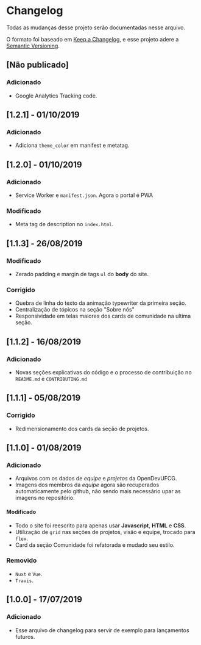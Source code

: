 # Changelog
Todas as mudanças desse projeto serão documentadas nesse arquivo.

O formato foi baseado em [Keep a Changelog](https://keepachangelog.com/pt-BR/1.0.0/),
e esse projeto adere a [Semantic Versioning](https://semver.org/lang/pt-BR/spec/v2.0.0.html).

## [Não publicado]
### Adicionado
- Google Analytics Tracking code.

## [1.2.1] - 01/10/2019
### Adicionado
- Adiciona `theme_color` em manifest e metatag.

## [1.2.0] - 01/10/2019
### Adicionado
- Service Worker e `manifest.json`. Agora o portal é PWA

### Modificado
- Meta tag de description no `index.html`.

## [1.1.3] - 26/08/2019
### Modificado
- Zerado padding e margin de tags `ul` do **body** do site.

### Corrigido
- Quebra de linha do texto da animação typewriter da primeira seção.
- Centralização de tópicos na seção "Sobre nós"
- Responsividade em telas maiores dos cards de comunidade na ultima seção.

## [1.1.2] - 16/08/2019

### Adicionado

- Novas seções explicativas do código e o processo de contribuição no `README.md` e `CONTRIBUTING.md`

## [1.1.1] - 05/08/2019

### Corrigido

- Redimensionamento dos cards da seção de projetos.

## [1.1.0] - 01/08/2019

### Adicionado

- Arquivos com os dados de *equipe* e *projetos* da OpenDevUFCG.
- Imagens dos membros da *equipe* agora são recuperados automaticamente pelo github, não sendo mais necessário upar as imagens no repositório.

#### Modificado

- Todo o site foi reescrito para apenas usar **Javascript**, **HTML** e **CSS**.
- Utilização de `grid` nas seções de projetos, visão e equipe, trocado para `flex`.
- Card da seção Comunidade foi refatorada e mudado seu estilo.

### Removido

- `Nuxt` e `Vue`.
- `Travis`.

## [1.0.0] - 17/07/2019

### Adicionado

- Esse arquivo de changelog para servir de exemplo para lançamentos futuros.
